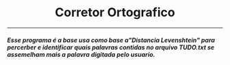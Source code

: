 <h1 align="center">Corretor Ortografico</h1>

***

#### _Esse programa é a base usa como base a"Distancia Levenshtein" para percerber e identificar quais palavras contidas no arquivo **TUDO.txt** se assemelham mais a palavra digitada pelo usuario._
